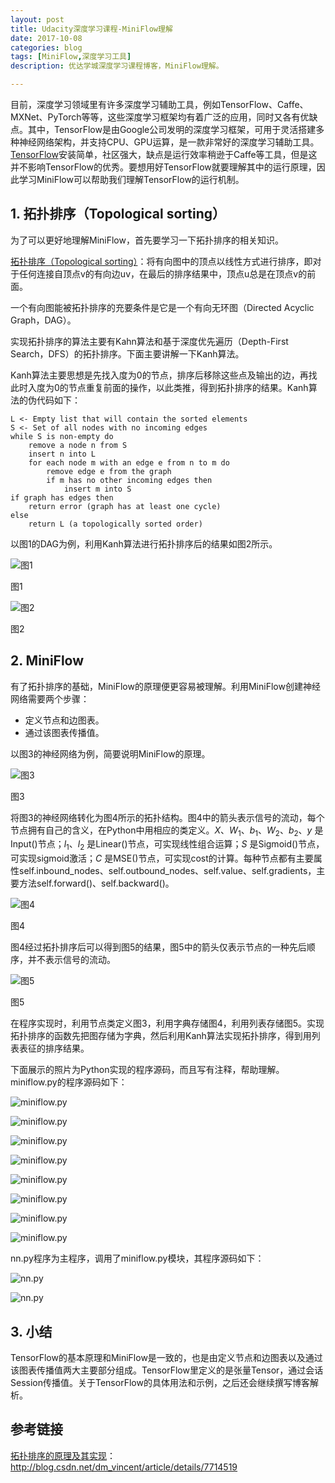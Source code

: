 ```yaml
---
layout: post
title: Udacity深度学习课程-MiniFlow理解
date: 2017-10-08
categories: blog
tags: [MiniFlow,深度学习工具]
description: 优达学城深度学习课程博客，MiniFlow理解。

---
```


<script type="text/javascript" async
  src="https://cdnjs.cloudflare.com/ajax/libs/mathjax/2.7.2/MathJax.js?config=TeX-MML-AM_CHTML">
</script>
<script type="text/x-mathjax-config">
MathJax.Hub.Config({
  tex2jax: {inlineMath: [['$','$'], ['\\(','\\)']]}
});
</script>

目前，深度学习领域里有许多深度学习辅助工具，例如TensorFlow、Caffe、MXNet、PyTorch等等，这些深度学习框架均有着广泛的应用，同时又各有优缺点。其中，TensorFlow是由Google公司发明的深度学习框架，可用于灵活搭建多种神经网络架构，并支持CPU、GPU运算，是一款非常好的深度学习辅助工具。[TensorFlow](https://www.tensorflow.org)安装简单，社区强大，缺点是运行效率稍逊于Caffe等工具，但是这并不影响TensorFlow的优秀。要想用好TensorFlow就要理解其中的运行原理，因此学习MiniFlow可以帮助我们理解TensorFlow的运行机制。

## 1. 拓扑排序（Topological sorting）

为了可以更好地理解MiniFlow，首先要学习一下拓扑排序的相关知识。

[拓扑排序（Topological sorting）](https://en.wikipedia.org/wiki/Topological_sorting)：将有向图中的顶点以线性方式进行排序，即对于任何连接自顶点v的有向边uv，在最后的排序结果中，顶点u总是在顶点v的前面。

一个有向图能被拓扑排序的充要条件是它是一个有向无环图（Directed Acyclic Graph，DAG）。

实现拓扑排序的算法主要有Kahn算法和基于深度优先遍历（Depth-First Search，DFS）的拓扑排序。下面主要讲解一下Kanh算法。

Kanh算法主要思想是先找入度为0的节点，排序后移除这些点及输出的边，再找此时入度为0的节点重复前面的操作，以此类推，得到拓扑排序的结果。Kanh算法的伪代码如下：

```伪代码
L <- Empty list that will contain the sorted elements
S <- Set of all nodes with no incoming edges
while S is non-empty do
    remove a node n from S
    insert n into L
    for each node m with an edge e from n to m do
        remove edge e from the graph
        if m has no other incoming edges then
            insert m into S
if graph has edges then
    return error (graph has at least one cycle)
else
    return L (a topologically sorted order)
```

以图1的DAG为例，利用Kanh算法进行拓扑排序后的结果如图2所示。

![图1](http://ow7l1fhke.bkt.clouddn.com/my_images/blog2-fig1.png "图1")

图1

![图2](http://ow7l1fhke.bkt.clouddn.com/my_images/blog2-fig2.png "图2")

图2

## 2. MiniFlow

有了拓扑排序的基础，MiniFlow的原理便更容易被理解。利用MiniFlow创建神经网络需要两个步骤：

* 定义节点和边图表。
* 通过该图表传播值。

以图3的神经网络为例，简要说明MiniFlow的原理。

![图3](http://ow7l1fhke.bkt.clouddn.com/my_images/blog2-fig3.png "图3")

图3

将图3的神经网络转化为图4所示的拓扑结构。图4中的箭头表示信号的流动，每个节点拥有自己的含义，在Python中用相应的类定义。$X$、$W_1$、$b_1$、$W_2$、$b_2$、$y$ 是Input()节点；$l_1$、$l_2$ 是Linear()节点，可实现线性组合运算；$S$ 是Sigmoid()节点，可实现sigmoid激活；$C$ 是MSE()节点，可实现cost的计算。每种节点都有主要属性self.inbound_nodes、self.outbound_nodes、self.value、self.gradients，主要方法self.forward()、self.backward()。

![图4](http://ow7l1fhke.bkt.clouddn.com/my_images/blog2-fig4.png "图4")

图4

图4经过拓扑排序后可以得到图5的结果，图5中的箭头仅表示节点的一种先后顺序，并不表示信号的流动。

![图5](http://ow7l1fhke.bkt.clouddn.com/my_images/blog2-fig5.png "图5")

图5

在程序实现时，利用节点类定义图3，利用字典存储图4，利用列表存储图5。实现拓扑排序的函数先把图存储为字典，然后利用Kanh算法实现拓扑排序，得到用列表表征的排序结果。

下面展示的照片为Python实现的程序源码，而且写有注释，帮助理解。miniflow.py的程序源码如下：

![miniflow.py](http://ow7l1fhke.bkt.clouddn.com/my_photos/blog2-code1.jpg "miniflow.py")


![miniflow.py](http://ow7l1fhke.bkt.clouddn.com/my_photos/blog2-code2.jpg "miniflow.py")

![miniflow.py](http://ow7l1fhke.bkt.clouddn.com/my_photos/blog2-code3.jpg "miniflow.py")

![miniflow.py](http://ow7l1fhke.bkt.clouddn.com/my_photos/blog2-code4.jpg "miniflow.py")

![miniflow.py](http://ow7l1fhke.bkt.clouddn.com/my_photos/blog2-code5.jpg "miniflow.py")

![miniflow.py](http://ow7l1fhke.bkt.clouddn.com/my_photos/blog2-code6.jpg "miniflow.py")

![miniflow.py](http://ow7l1fhke.bkt.clouddn.com/my_photos/blog2-code7.jpg "miniflow.py")

![miniflow.py](http://ow7l1fhke.bkt.clouddn.com/my_photos/blog2-code8.jpg "miniflow.py")

nn.py程序为主程序，调用了miniflow.py模块，其程序源码如下：

![nn.py](http://ow7l1fhke.bkt.clouddn.com/my_photos/blog2-code9.jpg "nn.py")

![nn.py](http://ow7l1fhke.bkt.clouddn.com/my_photos/blog2-code10.jpg "nn.py")

## 3. 小结

TensorFlow的基本原理和MiniFlow是一致的，也是由定义节点和边图表以及通过该图表传播值两大主要部分组成。TensorFlow里定义的是张量Tensor，通过会话Session传播值。关于TensorFlow的具体用法和示例，之后还会继续撰写博客解析。

## 参考链接
[拓扑排序的原理及其实现](http://blog.csdn.net/dm_vincent/article/details/7714519)：http://blog.csdn.net/dm_vincent/article/details/7714519